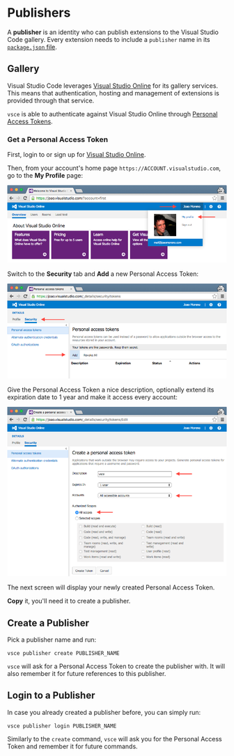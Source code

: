 # Publishers

A **publisher** is an identity who can publish extensions to the Visual Studio Code
gallery. Every extension needs to include a `publisher` name in its [`package.json`
file](manifest.md).

## Gallery

Visual Studio Code leverages
[Visual Studio Online](https://www.visualstudio.com/products/what-is-visual-studio-online-vs)
for its gallery services. This means that authentication, hosting and
management of extensions is provided through that service.

`vsce` is able to authenticate against Visual Studio Online through
[Personal Access Tokens](https://www.visualstudio.com/en-us/news/2015-jul-7-vso.aspx).

### Get a Personal Access Token

First, login to or sign up for
[Visual Studio Online](https://www.visualstudio.com/en-us/get-started/setup/sign-up-for-visual-studio-online).

Then, from your account's home page `https://ACCOUNT.visualstudio.com`, go to
the **My Profile** page:

![1](images/publishers1.png)

Switch to the **Security** tab and **Add** a new Personal Access Token:

![2](images/publishers2.png)

Give the Personal Access Token a nice description, optionally extend its 
expiration date to 1 year and make it access every account:

![3](images/publishers3.png)

The next screen will display your newly created Personal Access Token.

**Copy** it, you'll need it to create a publisher.

## Create a Publisher

Pick a publisher name and run:

```
vsce publisher create PUBLISHER_NAME
```

`vsce` will ask for a Personal Access Token to create the publisher with. It will
also remember it for future references to this publisher.

## Login to a Publisher

In case you already created a publisher before, you can simply run:

```
vsce publisher login PUBLISHER_NAME
```

Similarly to the `create` command, `vsce` will ask you for the Personal Access Token
and remember it for future commands.
